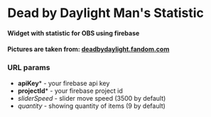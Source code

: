 # Dead by Daylight Man's Statistic 
#### Widget with statistic for OBS using firebase
#### Pictures are taken from: [deadbydaylight.fandom.com](https://deadbydaylight.fandom.com/wiki/Killers)

### URL params
 * **apiKey*** - your firebase api key
 * **projectId*** - your firebase project id
 * _sliderSpeed_ - slider move speed (3500 by default)
 * _quantity_ - showing quantity of items (9 by default)